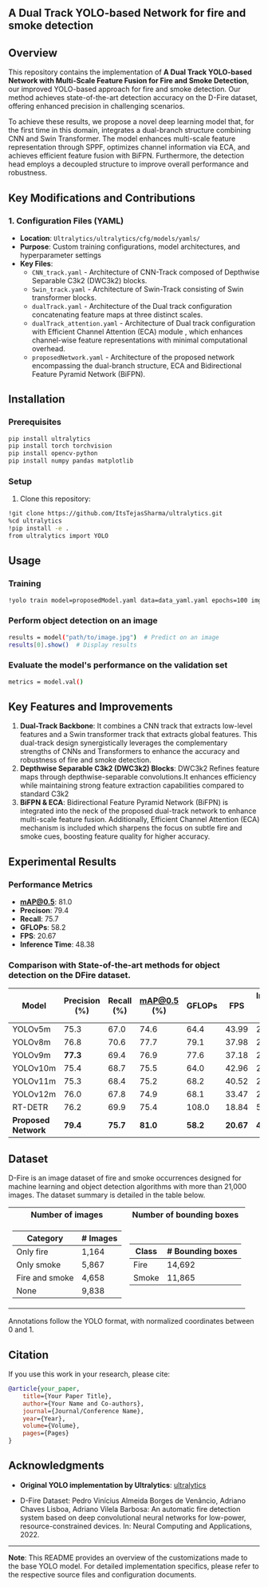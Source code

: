 ## A Dual Track YOLO-based Network for fire and smoke detection

## Overview

This repository contains the implementation of **A Dual Track YOLO-based Network with Multi-Scale Feature Fusion for Fire and Smoke Detection**, our improved YOLO-based approach for fire and smoke detection. Our method achieves state-of-the-art detection accuracy on the D-Fire dataset, offering enhanced precision in challenging scenarios.

To achieve these results, we propose a novel deep learning model that, for the first time in this domain, integrates a dual-branch structure combining CNN and Swin Transformer. The model enhances multi-scale feature representation through SPPF, optimizes channel information via ECA, and achieves efficient feature fusion with BiFPN. Furthermore, the detection head employs a decoupled structure to improve overall performance and robustness.

## Key Modifications and Contributions

### 1. Configuration Files (YAML)
- **Location**: `Ultralytics/ultralytics/cfg/models/yamls/` 
- **Purpose**: Custom training configurations, model architectures, and hyperparameter settings
- **Key Files**:
  - `CNN_track.yaml` - Architecture of CNN-Track composed of Depthwise Separable C3k2 (DWC3k2) blocks.
  - `Swin_track.yaml` - Architecture of Swin-Track consisting of Swin transformer blocks. 
  - `dualTrack.yaml` - Architecture of the Dual track configuration concatenating feature maps at three distinct scales.
  - `dualTrack_attention.yaml` - Architecture of Dual track configuration with Efficient Channel Attention (ECA) module , which enhances channel-wise feature representations with minimal computational overhead.
  - `proposedNetwork.yaml` - Architecture of the proposed network encompassing the dual-branch structure, ECA and Bidirectional Feature Pyramid Network (BiFPN).
    
## Installation

### Prerequisites
```bash
pip install ultralytics
pip install torch torchvision
pip install opencv-python
pip install numpy pandas matplotlib
```

### Setup
1. Clone this repository:
```bash
!git clone https://github.com/ItsTejasSharma/ultralytics.git
%cd ultralytics
!pip install -e .
from ultralytics import YOLO
```

## Usage

### Training
```bash
!yolo train model=proposedModel.yaml data=data_yaml.yaml epochs=100 imgsz=640 device="cpu"
```

### Perform object detection on an image
```bash
results = model("path/to/image.jpg")  # Predict on an image
results[0].show()  # Display results
```

### Evaluate the model's performance on the validation set
```bash
metrics = model.val()
```

## Key Features and Improvements

1. **Dual-Track Backbone**: It combines a CNN track that extracts low-level features and a Swin transformer track that extracts global features. This dual-track design synergistically leverages the complementary strengths of CNNs and Transformers to enhance the accuracy and robustness of fire and smoke detection.
2. **Depthwise Separable C3k2 (DWC3k2) Blocks**: DWC3k2 Refines feature maps through depthwise-separable convolutions.It enhances efficiency while maintaining strong feature extraction capabilities compared to standard C3k2
3. **BiFPN & ECA**: Bidirectional Feature Pyramid Network (BiFPN) is integrated into the neck of the proposed dual-track network to enhance multi-scale feature fusion. Additionally, Efficient Channel Attention (ECA) mechanism is included which sharpens the focus on subtle fire and smoke cues, boosting feature quality for higher accuracy.

## Experimental Results

### Performance Metrics
- **mAP@0.5**: 81.0
- **Precison**: 79.4
- **Recall**: 75.7
- **GFLOPs**: 58.2
- **FPS**: 20.67
- **Inference Time**: 48.38

### Comparison with State-of-the-art methods for object detection on the DFire dataset.
| Model    | Precision (%) | Recall (%) | mAP@0.5 (%) | GFLOPs | FPS   | Inference Time (ms) |
|----------|---------------|------------|-------------|--------|-------|---------------------|
| YOLOv5m  | 75.3          | 67.0       | 74.6        | 64.4   | 43.99| 22.73           |
| YOLOv8m  | 76.8          | 70.6  | 77.7    | 79.1   | 37.98 | 26.32               |
| YOLOv9m  | **77.3**      | 69.4       | 76.9        | 77.6   | 37.18 | 26.89               |
| YOLOv10m | 75.4          | 68.7       | 75.5        | 64.0 | 42.96 | 23.27               |
| YOLOv11m | 75.3          | 68.4       | 75.2        | 68.2   | 40.52 | 24.68               |
| YOLOv12m | 76.0          | 67.8       | 74.9        | 68.1   | 33.47 | 29.87               |
| RT-DETR  | 76.2          | 69.9       | 75.4        | 108.0 | 18.84 | 53.07               |
| **Proposed Network**  | **79.4**          | **75.7**       | **81.0**        | **58.2** | **20.67** | **48.38**               |


## Dataset

D-Fire is an image dataset of fire and smoke occurrences designed for machine learning and object detection algorithms with more than 21,000 images. The dataset summary is detailed in the table below.

<div align="center">
<table>
  <tr>
    <th>Number of images</th>
    <th>Number of bounding boxes</th>
  </tr>
 
  <tr><td>

  | Category | # Images |
  | ------------- | ------------- |
  | Only fire  | 1,164  |
  | Only smoke  | 5,867  |
  | Fire and smoke  | 4,658  |
  | None  | 9,838  |

  </td><td>

  | Class | # Bounding boxes |
  | ------------- | ------------- |
  | Fire  | 14,692 |
  | Smoke  | 11,865 |

  </td></tr> 
</table>
</div>

Annotations follow the YOLO format, with normalized coordinates between 0 and 1.

## Citation

If you use this work in your research, please cite:

```bibtex
@article{your_paper,
    title={Your Paper Title},
    author={Your Name and Co-authors},
    journal={Journal/Conference Name},
    year={Year},
    volume={Volume},
    pages={Pages}
}
```

## Acknowledgments

-  **Original YOLO implementation by Ultralytics**: [ultralytics](https://github.com/ultralytics/ultralytics)

- D-Fire Dataset:
  Pedro Vinícius Almeida Borges de Venâncio, Adriano Chaves Lisboa, Adriano Vilela Barbosa: An automatic fire detection system based on deep convolutional neural networks for low-power, resource-constrained    devices. In: Neural Computing and Applications, 2022.



---

**Note**: This README provides an overview of the customizations made to the base YOLO model. For detailed implementation specifics, please refer to the respective source files and configuration documents.

